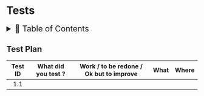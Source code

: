 # Tests

<details>
<summary style="font-size:150%">
  📖 Table of Contents
</summary>

- [Tests](#tests)
  - [Test Plan](#test-plan)
</details>


## Test Plan

| Test ID | What did you test ? | Work / to be redone / Ok but to improve| What | Where |
|:---:|:----:|:---:|:----:|:----:|
| 1.1 | |||
